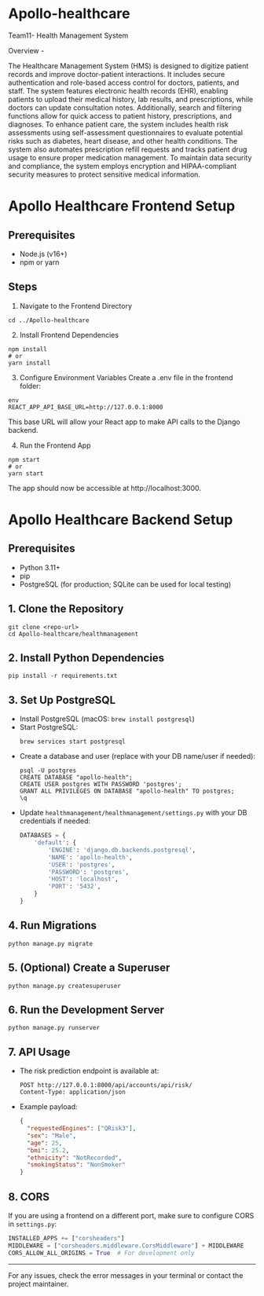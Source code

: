 # Apollo-healthcare

Team11- Health Management System

Overview -

The Healthcare Management System (HMS) is designed to digitize patient records and improve doctor-patient interactions. It includes secure authentication and role-based access control for doctors, patients, and staff. The system features electronic health records (EHR), enabling patients to upload their medical history, lab results, and prescriptions, while doctors can update consultation notes. Additionally, search and filtering functions allow for quick access to patient history, prescriptions, and diagnoses. To enhance patient care, the system includes health risk assessments using self-assessment questionnaires to evaluate potential risks such as diabetes, heart disease, and other health conditions. The system also automates prescription refill requests and tracks patient drug usage to ensure proper medication management. To maintain data security and compliance, the system employs encryption and HIPAA-compliant security measures to protect sensitive medical information.

# Apollo Healthcare Frontend Setup

## Prerequisites

- Node.js (v16+)
- npm or yarn

## Steps

1. Navigate to the Frontend Directory

```
cd ../Apollo-healthcare
```

2. Install Frontend Dependencies

```
npm install
# or
yarn install
```

3. Configure Environment Variables
   Create a .env file in the frontend folder:

```
env
REACT_APP_API_BASE_URL=http://127.0.0.1:8000
```

This base URL will allow your React app to make API calls to the Django backend.

4. Run the Frontend App

```
npm start
# or
yarn start
```

The app should now be accessible at http://localhost:3000.

# Apollo Healthcare Backend Setup

## Prerequisites

- Python 3.11+
- pip
- PostgreSQL (for production; SQLite can be used for local testing)

## 1. Clone the Repository

```
git clone <repo-url>
cd Apollo-healthcare/healthmanagement
```

## 2. Install Python Dependencies

```
pip install -r requirements.txt
```

## 3. Set Up PostgreSQL

- Install PostgreSQL (macOS: `brew install postgresql`)
- Start PostgreSQL:
  ```
  brew services start postgresql
  ```
- Create a database and user (replace with your DB name/user if needed):
  ```
  psql -U postgres
  CREATE DATABASE "apollo-health";
  CREATE USER postgres WITH PASSWORD 'postgres';
  GRANT ALL PRIVILEGES ON DATABASE "apollo-health" TO postgres;
  \q
  ```
- Update `healthmanagement/healthmanagement/settings.py` with your DB credentials if needed:
  ```python
  DATABASES = {
      'default': {
          'ENGINE': 'django.db.backends.postgresql',
          'NAME': 'apollo-health',
          'USER': 'postgres',
          'PASSWORD': 'postgres',
          'HOST': 'localhost',
          'PORT': '5432',
      }
  }
  ```

## 4. Run Migrations

```
python manage.py migrate
```

## 5. (Optional) Create a Superuser

```
python manage.py createsuperuser
```

## 6. Run the Development Server

```
python manage.py runserver
```

## 7. API Usage

- The risk prediction endpoint is available at:
  ```
  POST http://127.0.0.1:8000/api/accounts/api/risk/
  Content-Type: application/json
  ```
- Example payload:
  ```json
  {
    "requestedEngines": ["QRisk3"],
    "sex": "Male",
    "age": 25,
    "bmi": 25.2,
    "ethnicity": "NotRecorded",
    "smokingStatus": "NonSmoker"
  }
  ```

## 8. CORS

If you are using a frontend on a different port, make sure to configure CORS in `settings.py`:

```python
INSTALLED_APPS += ["corsheaders"]
MIDDLEWARE = ["corsheaders.middleware.CorsMiddleware"] + MIDDLEWARE
CORS_ALLOW_ALL_ORIGINS = True  # For development only
```

---

For any issues, check the error messages in your terminal or contact the project maintainer.
